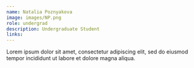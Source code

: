 ```yaml
---
name: Natalia Poznyakova
image: images/NP.png
role: undergrad
description: Undergraduate Student
links:
---
```


Lorem ipsum dolor sit amet, consectetur adipiscing elit, sed do eiusmod tempor incididunt ut labore et dolore magna aliqua.
